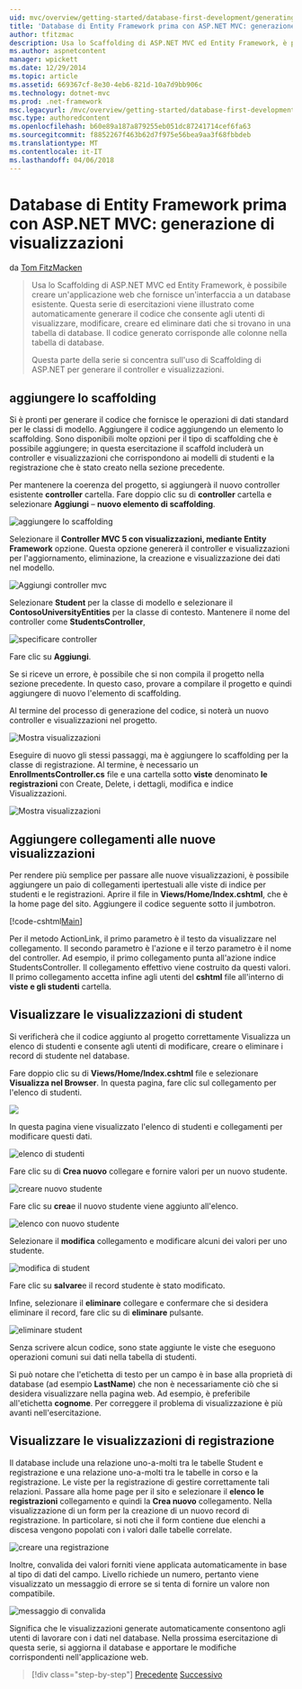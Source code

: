 ```yaml
---
uid: mvc/overview/getting-started/database-first-development/generating-views
title: 'Database di Entity Framework prima con ASP.NET MVC: generazione di visualizzazioni | Documenti Microsoft'
author: tfitzmac
description: Usa lo Scaffolding di ASP.NET MVC ed Entity Framework, è possibile creare un'applicazione web che fornisce un'interfaccia a un database esistente. Questa esercitazione seri...
ms.author: aspnetcontent
manager: wpickett
ms.date: 12/29/2014
ms.topic: article
ms.assetid: 669367cf-8e30-4eb6-821d-10a7d9bb906c
ms.technology: dotnet-mvc
ms.prod: .net-framework
msc.legacyurl: /mvc/overview/getting-started/database-first-development/generating-views
msc.type: authoredcontent
ms.openlocfilehash: b60e89a187a879255eb051dc87241714cef6fa63
ms.sourcegitcommit: f8852267f463b62d7f975e56bea9aa3f68fbbdeb
ms.translationtype: MT
ms.contentlocale: it-IT
ms.lasthandoff: 04/06/2018
---
```

<a name="ef-database-first-with-aspnet-mvc-generating-views"></a>Database di Entity Framework prima con ASP.NET MVC: generazione di visualizzazioni
====================
da [Tom FitzMacken](https://github.com/tfitzmac)

> Usa lo Scaffolding di ASP.NET MVC ed Entity Framework, è possibile creare un'applicazione web che fornisce un'interfaccia a un database esistente. Questa serie di esercitazioni viene illustrato come automaticamente generare il codice che consente agli utenti di visualizzare, modificare, creare ed eliminare dati che si trovano in una tabella di database. Il codice generato corrisponde alle colonne nella tabella di database.
> 
> Questa parte della serie si concentra sull'uso di Scaffolding di ASP.NET per generare il controller e visualizzazioni.


## <a name="add-scaffold"></a>aggiungere lo scaffolding

Si è pronti per generare il codice che fornisce le operazioni di dati standard per le classi di modello. Aggiungere il codice aggiungendo un elemento lo scaffolding. Sono disponibili molte opzioni per il tipo di scaffolding che è possibile aggiungere; in questa esercitazione il scaffold includerà un controller e visualizzazioni che corrispondono ai modelli di studenti e la registrazione che è stato creato nella sezione precedente.

Per mantenere la coerenza del progetto, si aggiungerà il nuovo controller esistente **controller** cartella. Fare doppio clic su di **controller** cartella e selezionare **Aggiungi** – **nuovo elemento di scaffolding**.

![aggiungere lo scaffolding](generating-views/_static/image1.png)

Selezionare il **Controller MVC 5 con visualizzazioni, mediante Entity Framework** opzione. Questa opzione genererà il controller e visualizzazioni per l'aggiornamento, eliminazione, la creazione e visualizzazione dei dati nel modello.

![Aggiungi controller mvc](generating-views/_static/image2.png)

Selezionare **Student** per la classe di modello e selezionare il **ContosoUniversityEntities** per la classe di contesto. Mantenere il nome del controller come **StudentsController**,

![specificare controller](generating-views/_static/image3.png)

Fare clic su **Aggiungi**.

Se si riceve un errore, è possibile che si non compila il progetto nella sezione precedente. In questo caso, provare a compilare il progetto e quindi aggiungere di nuovo l'elemento di scaffolding.

Al termine del processo di generazione del codice, si noterà un nuovo controller e visualizzazioni nel progetto.

![Mostra visualizzazioni](generating-views/_static/image4.png)

Eseguire di nuovo gli stessi passaggi, ma è aggiungere lo scaffolding per la classe di registrazione. Al termine, è necessario un **EnrollmentsController.cs** file e una cartella sotto **viste** denominato **le registrazioni** con Create, Delete, i dettagli, modifica e indice Visualizzazioni.

![Mostra visualizzazioni](generating-views/_static/image5.png)

## <a name="add-links-to-new-views"></a>Aggiungere collegamenti alle nuove visualizzazioni

Per rendere più semplice per passare alle nuove visualizzazioni, è possibile aggiungere un paio di collegamenti ipertestuali alle viste di indice per studenti e le registrazioni. Aprire il file in **Views/Home/Index.cshtml**, che è la home page del sito. Aggiungere il codice seguente sotto il jumbotron.

[!code-cshtml[Main](generating-views/samples/sample1.cshtml)]

Per il metodo ActionLink, il primo parametro è il testo da visualizzare nel collegamento. Il secondo parametro è l'azione e il terzo parametro è il nome del controller. Ad esempio, il primo collegamento punta all'azione indice StudentsController. Il collegamento effettivo viene costruito da questi valori. Il primo collegamento accetta infine agli utenti del **cshtml** file all'interno di **viste e gli studenti** cartella.

## <a name="display-student-views"></a>Visualizzare le visualizzazioni di student

Si verificherà che il codice aggiunto al progetto correttamente Visualizza un elenco di studenti e consente agli utenti di modificare, creare o eliminare i record di studente nel database.

Fare doppio clic su di **Views/Home/Index.cshtml** file e selezionare **Visualizza nel Browser**. In questa pagina, fare clic sul collegamento per l'elenco di studenti.

![](generating-views/_static/image6.png)

In questa pagina viene visualizzato l'elenco di studenti e collegamenti per modificare questi dati.

![elenco di studenti](generating-views/_static/image7.png)

Fare clic su di **Crea nuovo** collegare e fornire valori per un nuovo studente.

![creare nuovo studente](generating-views/_static/image8.png)

Fare clic su **crea**e il nuovo studente viene aggiunto all'elenco.

![elenco con nuovo studente](generating-views/_static/image9.png)

Selezionare il **modifica** collegamento e modificare alcuni dei valori per uno studente.

![modifica di student](generating-views/_static/image10.png)

Fare clic su **salvare**e il record studente è stato modificato.

Infine, selezionare il **eliminare** collegare e confermare che si desidera eliminare il record, fare clic su di **eliminare** pulsante.

![eliminare student](generating-views/_static/image11.png)

Senza scrivere alcun codice, sono state aggiunte le viste che eseguono operazioni comuni sui dati nella tabella di studenti.

Si può notare che l'etichetta di testo per un campo è in base alla proprietà di database (ad esempio **LastName**) che non è necessariamente ciò che si desidera visualizzare nella pagina web. Ad esempio, è preferibile all'etichetta **cognome**. Per correggere il problema di visualizzazione è più avanti nell'esercitazione.

## <a name="display-enrollment-views"></a>Visualizzare le visualizzazioni di registrazione

Il database include una relazione uno-a-molti tra le tabelle Student e registrazione e una relazione uno-a-molti tra le tabelle in corso e la registrazione. Le viste per la registrazione di gestire correttamente tali relazioni. Passare alla home page per il sito e selezionare il **elenco le registrazioni** collegamento e quindi la **Crea nuovo** collegamento. Nella visualizzazione di un form per la creazione di un nuovo record di registrazione. In particolare, si noti che il form contiene due elenchi a discesa vengono popolati con i valori dalle tabelle correlate.

![creare una registrazione](generating-views/_static/image12.png)

Inoltre, convalida dei valori forniti viene applicata automaticamente in base al tipo di dati del campo. Livello richiede un numero, pertanto viene visualizzato un messaggio di errore se si tenta di fornire un valore non compatibile.

![messaggio di convalida](generating-views/_static/image13.png)

Significa che le visualizzazioni generate automaticamente consentono agli utenti di lavorare con i dati nel database. Nella prossima esercitazione di questa serie, si aggiorna il database e apportare le modifiche corrispondenti nell'applicazione web.

> [!div class="step-by-step"]
> [Precedente](creating-the-web-application.md)
> [Successivo](changing-the-database.md)
